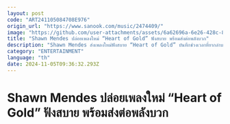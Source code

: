```yaml
---
layout: post
code: "ART241105084708E976"
origin_url: "https://www.sanook.com/music/2474409/"
image: "https://github.com/user-attachments/assets/6a62696a-6e26-428c-8b7c-5e7243a76177"
title: "Shawn Mendes ปล่อยเพลงใหม่ “Heart of Gold” ฟังสบาย พร้อมส่งต่อพลังบวก"
description: "Shawn Mendes ส่งเพลงใหม่ฟังสบาย “Heart of Gold” บันทึกช่วงเวลาที่ยากลำบากในชีวิต พร้อมมอบพลังบวกให้กับทุกคน"
category: "ENTERTAINMENT"
language: "th"
date: 2024-11-05T09:36:32.293Z
---
```


# Shawn Mendes ปล่อยเพลงใหม่ “Heart of Gold” ฟังสบาย พร้อมส่งต่อพลังบวก